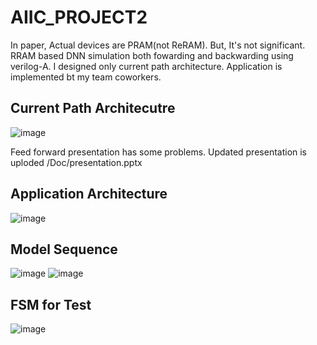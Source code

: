 # AIIC_PROJECT2
In paper, Actual devices are PRAM(not ReRAM). But, It's not significant.
RRAM based DNN simulation both fowarding and backwarding using verilog-A.
I designed only current path architecture. Application is implemented bt my team coworkers.

## Current Path Architecutre
![image](https://user-images.githubusercontent.com/109369687/204360414-39a79b8f-842f-4891-a162-0ff270cb142d.png)

Feed forward presentation has some problems. Updated presentation is uploded /Doc/presentation.pptx
## Application Architecture
![image](https://user-images.githubusercontent.com/109369687/204360681-de30c5bc-4ecd-4a9f-9f31-124859808208.png)

## Model Sequence
![image](https://user-images.githubusercontent.com/109369687/204360818-f0357d3c-84eb-4749-b586-2755a47b08b4.png)
![image](https://user-images.githubusercontent.com/109369687/204360913-465b83cb-d232-4462-ad06-94c84df69a76.png)

## FSM for Test
![image](https://user-images.githubusercontent.com/109369687/204361054-f372e1b7-21ca-4807-9a80-320caa900daa.png)
